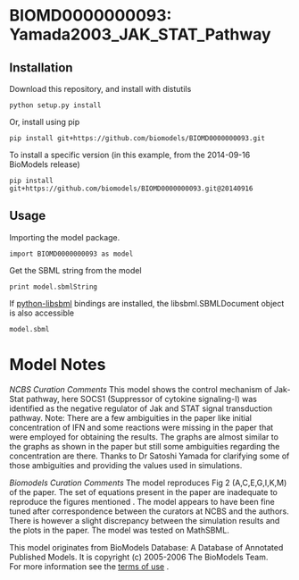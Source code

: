 # BIOMD0000000093: Yamada2003_JAK_STAT_Pathway

## Installation

Download this repository, and install with distutils

`python setup.py install`

Or, install using pip

`pip install git+https://github.com/biomodels/BIOMD0000000093.git`

To install a specific version (in this example, from the 2014-09-16 BioModels release)

`pip install git+https://github.com/biomodels/BIOMD0000000093.git@20140916`

## Usage

Importing the model package.

`import BIOMD0000000093 as model`

Get the SBML string from the model

`print model.sbmlString`

If [python-libsbml](https://pypi.python.org/pypi/python-libsbml) bindings are
installed, the libsbml.SBMLDocument object is also accessible

`model.sbml`


# Model Notes


_NCBS Curation Comments_ This model shows the control mechanism of Jak-Stat
pathway, here SOCS1 (Suppressor of cytokine signaling-I) was identified as the
negative regulator of Jak and STAT signal transduction pathway. Note: There
are a few ambiguities in the paper like initial concentration of IFN and some
reactions were missing in the paper that were employed for obtaining the
results. The graphs are almost similar to the graphs as shown in the paper but
still some ambiguities regarding the concentration are there. Thanks to Dr
Satoshi Yamada for clarifying some of those ambiguities and providing the
values used in simulations.

_Biomodels Curation Comments_ The model reproduces Fig 2 (A,C,E,G,I,K,M) of
the paper. The set of equations present in the paper are inadequate to
reproduce the figures mentioned . The model appears to have been fine tuned
after correspondence between the curators at NCBS and the authors. There is
however a slight discrepancy between the simulation results and the plots in
the paper. The model was tested on MathSBML.

This model originates from BioModels Database: A Database of Annotated
Published Models. It is copyright (c) 2005-2006 The BioModels Team.  
For more information see the [terms of
use](http://www.ebi.ac.uk/biomodels/legal.html) .


